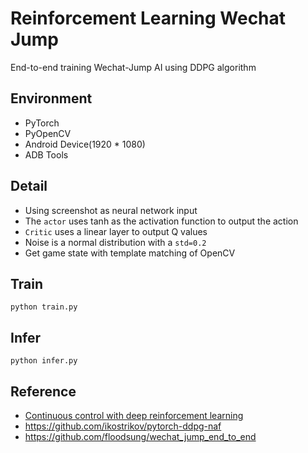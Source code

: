 # Reinforcement Learning Wechat Jump
End-to-end training Wechat-Jump AI using DDPG algorithm

## Environment
* PyTorch
* PyOpenCV
* Android Device(1920 * 1080)
* ADB Tools

## Detail
* Using screenshot as neural network input
* The `actor` uses tanh as the activation function to output the action
* `Critic` uses a linear layer to output Q values
* Noise is a normal distribution with a `std=0.2`
* Get game state with template matching of OpenCV

## Train
```
python train.py
```

## Infer
```
python infer.py
```

## Reference
* [Continuous control with deep reinforcement learning](http://xueshu.baidu.com/s?wd=paperuri:(3752bdb69e8a3f4849ecba38b2b0168f)&filter=sc_long_sign&sc_ks_para=q%3DContinuous+control+with+deep+reinforcement+learning&tn=SE_baiduxueshu_c1gjeupa&ie=utf-8&sc_us=5932345815760573065)
* https://github.com/ikostrikov/pytorch-ddpg-naf
* https://github.com/floodsung/wechat_jump_end_to_end
